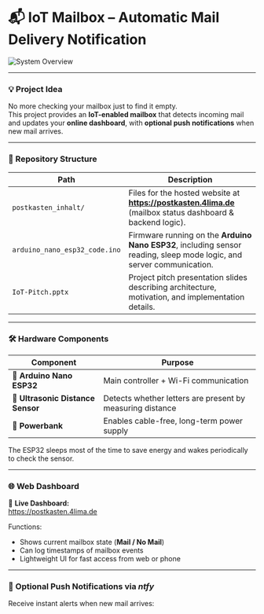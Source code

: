 # 📬 IoT Mailbox – Automatic Mail Delivery Notification

![System Overview](media/mailbox_website.jpg)

---

### 💡 Project Idea

No more checking your mailbox just to find it empty.  
This project provides an **IoT-enabled mailbox** that detects incoming mail and updates your **online dashboard**, with **optional push notifications** when new mail arrives.

---

### 🧱 Repository Structure

| Path | Description |
|------|-------------|
| `postkasten_inhalt/` | Files for the hosted website at **https://postkasten.4lima.de** (mailbox status dashboard & backend logic). |
| `arduino_nano_esp32_code.ino` | Firmware running on the **Arduino Nano ESP32**, including sensor reading, sleep mode logic, and server communication. |
| `IoT-Pitch.pptx` | Project pitch presentation slides describing architecture, motivation, and implementation details. |

---

### 🛠 Hardware Components

| Component | Purpose |
|----------|---------|
| 🧠 **Arduino Nano ESP32** | Main controller + Wi-Fi communication |
| 📏 **Ultrasonic Distance Sensor** | Detects whether letters are present by measuring distance |
| 🔋 **Powerbank** | Enables cable-free, long-term power supply |

The ESP32 sleeps most of the time to save energy and wakes periodically to check the sensor.

---

### 🌐 Web Dashboard

🔗 **Live Dashboard:**  
https://postkasten.4lima.de

Functions:
- Shows current mailbox state (**Mail / No Mail**)
- Can log timestamps of mailbox events
- Lightweight UI for fast access from web or phone

---

### 📣 Optional Push Notifications via *ntfy*

Receive instant alerts when new mail arrives:
